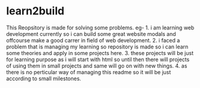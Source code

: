 # learn2build
This Reopsitory is made for solving some problems.
eg- 1. i am learning web development currently so i can build some great website modals and offcourse make a good carrer in field of web development.
    2. i faced a problem that is managing my learning so repository is made so i can learn some theories and apply in some projects here.
    3. these projects will be just for learning purpose as i will start with html so until then there will projects of using them in small projects and same will go on with new things.
    4. as there is no perticular way of managing this readme so it will be just according to small milestones.

